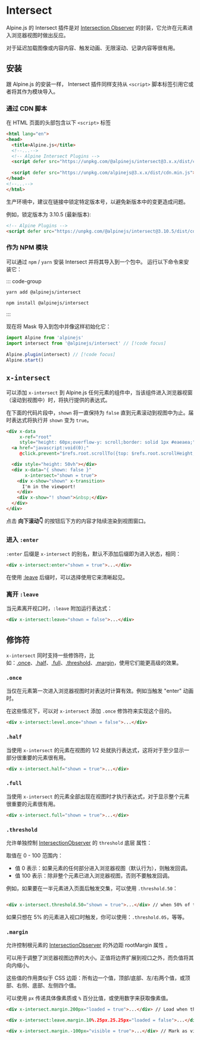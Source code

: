 # Intersect

Alpine.js 的 Intersect 插件是对 [Intersection Observer](https://developer.mozilla.org/zh-CN/docs/Web/API/Intersection_Observer_API) 的封装，它允许在元素进入浏览器视图时做出反应。

对于延迟加载图像或内容内容、触发动画、无限滚动、记录内容等很有用。

## 安装

跟 Alpine.js 的安装一样， Intersect 插件同样支持从 `<script>` 脚本标签引用它或者将其作为模块导入。

### 通过 CDN 脚本


在 HTML 页面的头部包含以下 `<script>` 标签

```html
<html lang="en">
<head>
  <title>Alpine.js</title>
  <!--...-->
  <!-- Alpine Intersect Plugins -->
  <script defer src="https://unpkg.com/@alpinejs/intersect@3.x.x/dist/cdn.min.js"></script> // [!code focus]
  
  <script defer src="https://unpkg.com/alpinejs@3.x.x/dist/cdn.min.js"></script> // [!code focus]
</head>
<!--...-->
</html>
```

生产环境中，建议在链接中锁定特定版本号，以避免新版本中的变更造成问题。

例如，锁定版本为 3.10.5 (最新版本):

```html
<!-- Alpine Plugins -->
<script defer src="https://unpkg.com/@alpinejs/intersect@3.10.5/dist/cdn.min.js"></script>
```


### 作为 NPM 模块

可以通过 `npm` / `yarn` 安装 Intersect 并将其导入到一个包中。 运行以下命令来安装它：

::: code-group

```bash [yarn]
yarn add @alpinejs/intersect
```

```bash [npm]
npm install @alpinejs/intersect
```

:::

现在将 Mask 导入到包中并像这样初始化它：

```javascript
import Alpine from 'alpinejs'
import intersect from '@alpinejs/intersect' // [!code focus]
 
Alpine.plugin(intersect) // [!code focus]
Alpine.start()
```

## `x-intersect`


可以添加 `x-intersect` 到 Alpine.js 任何元素的组件中，当该组件进入浏览器视窗（滚动到视图中）时，将执行提供的表达式。

在下面的代码片段中，`shown` 将一直保持为 `false` 直到元素滚动到视图中为止。届时表达式将执行并 `shown` 变为 `true`。

```html {9}
<div x-data
     x-ref="root"
     style="height: 60px;overflow-y: scroll;border: solid 1px #eaeaea;">
  <a href="javascript:void(0);"
     @click.prevent="$refs.root.scrollTo({top: $refs.root.scrollHeight, behavior: 'smooth'})">向下滚动👇</a>

  <div style="height: 50vh"></div>
  <div x-data="{ shown: false }"
       x-intersect="shown = true">
    <div x-show="shown" x-transition>
      I'm in the viewport!
    </div>
    <div x-show="! shown">&nbsp;</div>
  </div>
</div>
```

点击 **向下滚动👇** 的按钮后下方的内容才陆续渲染到视图窗口。

### 进入 `:enter`

`:enter` 后缀是 `x-intersect` 的别名，默认不添加后缀即为进入状态，相同：

```html
<div x-intersect:enter="shown = true">...</div>
```

在使用 [:leave](#离开-leave) 后缀时，可以选择使用它来清晰起见。

### 离开 `:leave`

当元素离开视口时，`:leave` 附加运行表达式：

```html
<div x-intersect:leave="shown = false">...</div>
```

## 修饰符

`x-intersect` 同时支持一些修饰符，比如：[.once](#once)、[.half](#half)、[.full](#full)、[.threshold](#threshold)、[.margin](#margin)，使用它们能更高级的效果。

### `.once`

当仅在元素第一次进入浏览器视图时对表达时计算有效。例如当触发 "enter" 动画时。

在这些情况下，可以对 `x-intersect` 添加 `.once` 修饰符来实现这个目的。

```html
<div x-intersect:level.once="shown = false">...</div>
```

### `.half`

当使用 `x-intersect` 的元素在视图的 1/2 处就执行表达式，这将对于至少显示一部分很重要的元素很有用。

```html
<div x-intersect.half="shown = true">...</div>
```

### `.full`

当使用 `x-intersect` 的元素全部出现在视图时才执行表达式，对于显示整个元素很重要的元素很有用。

```html
<div x-intersect.full="shown = true">...</div>
```

### `.threshold`

允许单独控制 [IntersectionObserver](https://developer.mozilla.org/zh-CN/docs/Web/API/Intersection_Observer_API#intersection_observer_%E7%9A%84%E6%A6%82%E5%BF%B5%E5%92%8C%E7%94%A8%E6%B3%95) 的 `threshold` 底层 属性：

取值在 0 - 100 范围内：

- 值 0 表示：如果元素的任何部分进入浏览器视图（默认行为），则触发回调。
- 值 100 表示：除非整个元素已进入浏览器视图，否则不要触发回调。

例如，如果要在一半元素进入页面后触发交集，可以使用 `.threshold.50`：

```html

<div x-intersect.threshold.50="shown = true">...</div> // when 50% of the element is in the viewport
```

如果只想在 5% 的元素进入视口时触发，你可以使用：`.threshold.05`，等等。

### `.margin`


允许控制根元素的 [IntersectionObserver](https://developer.mozilla.org/zh-CN/docs/Web/API/Intersection_Observer_API#intersection_observer_%E7%9A%84%E6%A6%82%E5%BF%B5%E5%92%8C%E7%94%A8%E6%B3%95) 的外边距 rootMargin 属性 。

可以用于调整了浏览器视图边界的大小。正值将边界扩展到视口之外，而负值将其向内缩小。

这些值的作用类似于 CSS 边距：所有边一个值，顶部/底部、左/右两个值，或顶部、右侧、底部、左侧四个值。

可以使用 `px` 传递具体像素质或 `%` 百分比值，或使用数字来获取像素值。

```html
<div x-intersect.margin.200px="loaded = true">...</div> // Load when the element is within 200px of the viewport
```

```html
<div x-intersect:leave.margin.10%.25px.25.25px="loaded = false">...</div> // Unload when the element gets within 10% of the top of the viewport, or within 25px of the other three edges
```

```html
<div x-intersect.margin.-100px="visible = true">...</div> // Mark as visible when element is more than 100 pixels into the viewport.
```